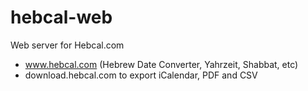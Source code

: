 # hebcal-web
Web server for Hebcal.com
* www.hebcal.com (Hebrew Date Converter, Yahrzeit, Shabbat, etc)
* download.hebcal.com to export iCalendar, PDF and CSV
